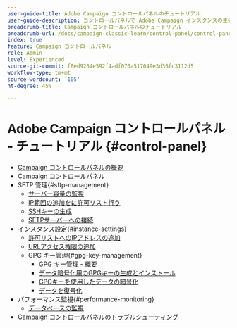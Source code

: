 ```yaml
---
user-guide-title: Adobe Campaign コントロールパネルのチュートリアル
user-guide-description: コントロールパネルで Adobe Campaign インスタンスの主要なアセットを監視したり、管理タスクを実行したりする方法を説明します。
breadcrumb-title: Campaign コントロールパネルのチュートリアル
breadcrumb-url: /docs/campaign-classic-learn/control-panel/control-panel-overview.html
index: true
feature: Campaign コントロールパネル
role: Admin
level: Experienced
source-git-commit: f8ed9264e592f4adf070a517049e3d36fc3112d5
workflow-type: tm+mt
source-wordcount: '105'
ht-degree: 45%

---
```



# Adobe Campaign コントロールパネル - チュートリアル {#control-panel}

+ [Campaign コントロールパネルの概要](/help/control-panel-tutorials/control-panel-overview.md)
+ [Campaign コントロールパネル](/help/control-panel-tutorials/get-started.md)
+ SFTP 管理{#sftp-management}
   + [サーバー容量の監視](/help/control-panel-tutorials/sftp-management/monitor-server-capacity.md)
   + [IP範囲の追加をに許可リスト行う](/help/control-panel-tutorials/sftp-management/add-ip-range-to-allowlist.md)
   + [SSHキーの生成](/help/control-panel-tutorials/sftp-management/generate-ssh-key.md)
   + [SFTPサーバーへの接続](/help/control-panel-tutorials/sftp-management/connect-to-sftp-server.md)
+ インスタンス設定{#instance-settings}
   + [許可リストへのIPアドレスの追加](/help/control-panel-tutorials/instance-settings/ip-allow-listing.md)
   + [URLアクセス権限の追加](/help/control-panel-tutorials/instance-settings/add-url-permissions.md)
   + GPG キー管理{#gpg-key-management}
      + [GPG キー管理 - 概要](/help/control-panel-tutorials/instance-settings/gpg-key-management/gpg-key-management-overview.md)
      + [データ暗号化用のGPGキーの生成とインストール](/help/control-panel-tutorials/instance-settings/gpg-key-management/generate-and-install-gpg-keys-for-data-encryption.md)
      + [GPGキーを使用したデータの暗号化](/help/control-panel-tutorials/instance-settings/gpg-key-management/use-a-gpg-key-to-encrypt-data.md)
      + [データを復号化](/help/control-panel-tutorials/instance-settings/gpg-key-management/decrypt-data.md)
+ パフォーマンス監視{#performance-monitoring}
   + [データベースの監視](/help/control-panel-tutorials/performance-monitoring/monitor-databases.md)
+ [Campaign コントロールパネルのトラブルシューティング](/help/control-panel-tutorials/trouble-shooting.md)
